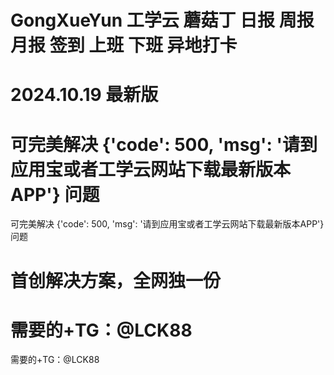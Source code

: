 # GongXueYun 工学云 蘑菇丁 日报 周报 月报 签到 上班 下班 异地打卡

# 2024.10.19 最新版

# 可完美解决 {'code': 500, 'msg': '请到应用宝或者工学云网站下载最新版本APP'} 问题

可完美解决 {'code': 500, 'msg': '请到应用宝或者工学云网站下载最新版本APP'} 问题

# 首创解决方案，全网独一份

# 需要的+TG：@LCK88

需要的+TG：@LCK88
